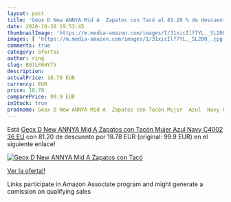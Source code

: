 ```yaml
---
layout: post
title: 'Geox D New ANNYA Mid A  Zapatos con Tacó al 81.20 % de descuento'
date: 2020-10-28 19:53:45
thumbnailImage: 'https://m.media-amazon.com/images/I/31xicIlf7YL._SL200_.jpg'
images: [ 'https://m.media-amazon.com/images/I/31xicIlf7YL._SL200_.jpg' ]
comments: true
category: ofertas
author: ring
slug: B07LFRHYT5
description:
actualPrice: 18.78 EUR
currency: EUR
price: 18.78
comparePrice: 99.9 EUR
inStock: true
prodname: Geox D New ANNYA Mid A  Zapatos con Tacón Mujer  Azul  Navy C4002   36 EU
---
```


Está [Geox D New ANNYA Mid A  Zapatos con Tacón Mujer  Azul  Navy C4002   36 EU](https://www.amazon.es/dp/B07LFRHYT5/?tag=tolees-21) con 81.20 de descuento por 18.78 EUR (original: 99.9 EUR) en el siguiente enlace!

[![Geox D New ANNYA Mid A  Zapatos con Tacó](https://m.media-amazon.com/images/I/31xicIlf7YL._SL200_.jpg)](https://www.amazon.es/dp/B07LFRHYT5/?tag=tolees-21)

[Ver la oferta!!](https://www.amazon.es/dp/B07LFRHYT5/?tag=tolees-21)

Links participate in Amazon Associate program and might generate a comission on qualifying sales



